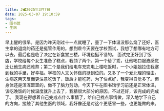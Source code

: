 ```yaml
---
title: J🕊️2025年3月7日
date: 2025-03-07 19:10:59
tags:
- 图书馆
- 生病
---
```

早上醒的很早，是因为昨天刚过十一点就睡了，量了一下体温没那么烧了还好，医生拿的退烧的药还是挺管作用的。想到乖今天要在学校面试，我想了想哪有地方可以去，最后也是临了决定在新食堂三楼，环境也挺不错的。
面试完正好到了饭店，学校给每个女生准备了糕点，我领了两个。第一个给了乖，让他喝口服液感觉比让他生病还难熬；第二个是我们给电车充完电上楼吃饭时，一个小姐姐拉住我塞到我的手里，好幸福。学校的人文关怀做的挺到位的。又多了一个爱北理的理由。
生病这两天反而更注意吃饭了，饭后才能吃药，为了快点好，我变得自觉多了。但身体还是浑浑噩噩的，做不了脑力劳动，今天下午在图书馆学习前还是正常体温，该吃晚饭的时候温度就升上去了，我猜很大部分的原因。不过还好，该完成的完成了。
我现在得想着自己完成点什么事情了，给自己找点事情做，深入地学下自己的方向，接触了其他生医的领域，我好像还是对这个更感冒一些，也更能做的来。